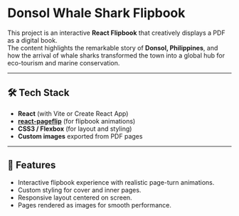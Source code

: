 # Donsol Whale Shark Flipbook

This project is an interactive **React Flipbook** that creatively displays a PDF as a digital book.  
The content highlights the remarkable story of **Donsol, Philippines**, and how the arrival of whale sharks transformed the town into a global hub for eco-tourism and marine conservation.

---

## 🛠️ Tech Stack

- **React** (with Vite or Create React App)
- **[react-pageflip](https://www.npmjs.com/package/react-pageflip)** (for flipbook animations)
- **CSS3 / Flexbox** (for layout and styling)
- **Custom images** exported from PDF pages

---

## 🚀 Features

- Interactive flipbook experience with realistic page-turn animations.
- Custom styling for cover and inner pages.
- Responsive layout centered on screen.
- Pages rendered as images for smooth performance.


